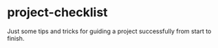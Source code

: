 # project-checklist
Just some tips and tricks for guiding a project successfully from start to finish.
